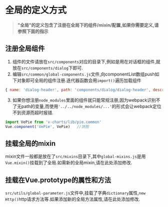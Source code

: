 # 全局的定义方式
>**"全局"的定义包含了注册在全局下的组件/mixin/配置,如果你需要定义,请参照下面的指示** 
## 注册全局组件
1. 组件的文件请放在`src/components`对应的目录下,例如是用在对话框的组件,就放在`src/components/dialog`下即可.
2. 编辑`src/common/global-components.js`文件,向componentList数组push如下对象即可全局的组件注册.迭代器函数会用`import()`遍历加载组件
```JavaScript
{ name: 'dialog-header', path: 'components/dialog/dialog-header', describe: '对话框的底部头部' }
```
3. 如果你想注册`node_modules`里面的组件就只能常规注册,因为webpack识别不了无path的变量,而使用`'../../node_modules/...'`的形式会让webpack定位不到资源而超时报错.
```JavaScript
import VePie from 'v-charts/lib/pie.common'
Vue.component('VePie', VePie)   //饼图
```
## 挂载全局的mixin
mixin文件一般都是放在了`src/mixins`目录下,其中`global-mixins.js`是用`Vue.mixin()`挂载到了全局.如需新的全局mixin,请在此处添加修改.

## 挂载在Vue.prototype的属性和方法
`src/utils/global-parameter.js`文件中,挂载了字典`dictionary`属性,`new Http()`http请求方法等.如果添加新的全局方法属性,请在此处添加修改.